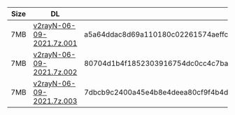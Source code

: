 |    Size   |     DL  | sha512sum |
|  ---  |  ---  |  ---  |
| 7MB | [v2rayN-06-09-2021.7z.001](https://cdn.jsdelivr.net/gh/googleians/v2rayN@main/v2rayN-06-09-2021.7z.001) | a5a64ddac8d69a110180c02261574aeffc27444c85c4bc90894b6acb3efd13ab3539a8cdfd8bb4284c41c521cb8f2b08d6969cb3440216b2be3f4737b5c9cd56 |
| 7MB | [v2rayN-06-09-2021.7z.002](https://cdn.jsdelivr.net/gh/googleians/v2rayN@main/v2rayN-06-09-2021.7z.002) | 80704d1b4f1852303916754dc0cc4c7ba38adbde19ac2f81576993c19531b1862b9537a8a7e92c0f4d223afae4fb5749feb6f3ff9a5c4539db89ba08bed188f2 |
| 7MB | [v2rayN-06-09-2021.7z.003](https://cdn.jsdelivr.net/gh/googleians/v2rayN@main/v2rayN-06-09-2021.7z.003) | 7dbcb9c2400a45e4b8e4deea80cf9f4b4dd1322b8a943e167a1dc18fb4d5ff644148e664f5f47d19bf15fedb535c2f29a96c50bbafb1165bdcd2c529ca36ec14 |

